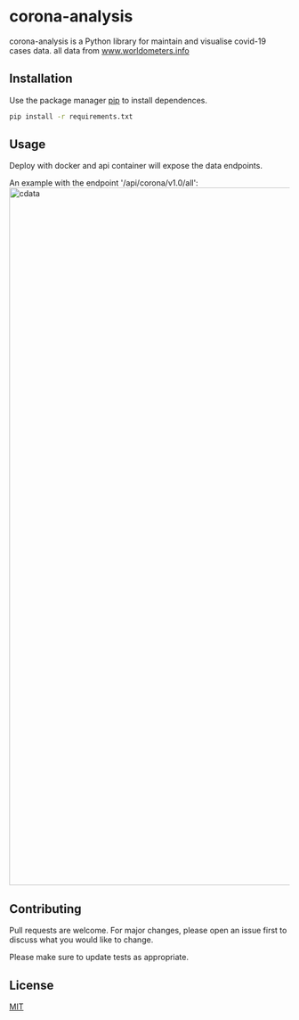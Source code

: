 # corona-analysis
corona-analysis is a Python library for maintain and visualise covid-19 cases data.
all data from www.worldometers.info

## Installation
Use the package manager [pip](https://pip.pypa.io/en/stable/) to install dependences.

```bash
pip install -r requirements.txt
```

## Usage
Deploy with docker and api container will expose the data endpoints.

An example with the endpoint '/api/corona/v1.0/all':
<img width="1251" alt="cdata" src="https://user-images.githubusercontent.com/34482354/172177595-bc47d92b-5671-4fa9-94d5-f474b9546f65.png">


## Contributing
Pull requests are welcome. For major changes, please open an issue first to discuss what you would like to change.

Please make sure to update tests as appropriate.

## License
[MIT](https://choosealicense.com/licenses/mit/)
